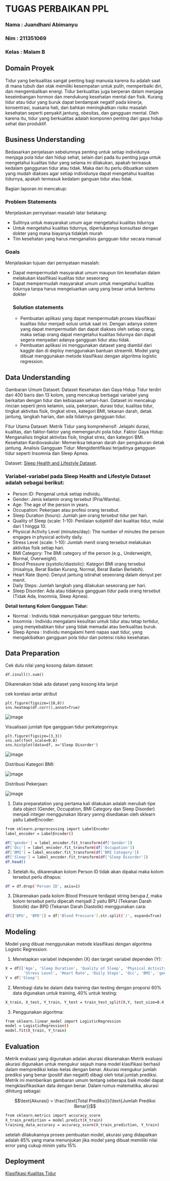 # TUGAS PERBAIKAN PPL
### Nama : Juandhani Abimanyu
### Nim : 211351069
### Kelas : Malam B

## Domain Proyek

Tidur yang berkualitas sangat penting bagi manusia karena itu adalah saat di mana tubuh dan otak memiliki kesempatan untuk pulih, memperbaiki diri, dan mengembalikan energi. Tidur berkualitas juga berperan dalam menjaga keseimbangan hormon dan mendukung kesehatan mental dan fisik. Kurang tidur atau tidur yang buruk dapat berdampak negatif pada kinerja, konsentrasi, suasana hati, dan bahkan meningkatkan risiko masalah kesehatan seperti penyakit jantung, obesitas, dan gangguan mental. Oleh karena itu, tidur yang berkualitas adalah komponen penting dari gaya hidup sehat dan produktif.

## Business Understanding

Bedasarkan penjelasan sebelumnya penting untuk setiap individunya menjaga pola tidur dan hidup sehat, selain dari pada itu penting juga untuk mengetahui kualitas tidur yang selama ini dilakukan, apakah termasuk kedalam ganggunan tidur atau tidak.
Maka dari itu perlu dibuatkan sistem yang mudah diakses agar setiap individunya dapat mengetahui kualitas tidurnya, apakah termasuk kedalam ganguan tidur atau tidak.

Bagian laporan ini mencakup:

### Problem Statements

Menjelaskan pernyataan masalah latar belakang:
- Sulitnya untuk masyarakat umum agar mengetahui kualitas tidurnya
- Untuk mengetahui kualitas tidurnya, diperlukannya konsultasi dengan dokter yang mana biayanya tidaklah murah
- Tim kesehatan yang harus menganalisis gangguan tidur secara manual

### Goals

Menjelaskan tujuan dari pernyataan masalah:
- Dapat mempermudah masyarakat umum maupun tim kesehatan dalam melakukan klasifikasi kualitas tidur seseorang
- Dapat mempermudah masyarakat umum untuk mengetahui kualitas tidurnya tanpa harus mengeluarkan uang yang besar untuk bertemu dokter
    ### Solution statements
    - Pembuatan aplikasi yang dapat mempermudah proses klasifikasi kualitas tidur menjadi solusi untuk saat ini. Dengan adanya sistem yang dapat mempermudah dan dapat diakses oleh setiap orang, maka setiap orang dapat mengetahui kualitas tidurnya dan dapat segera menyadari adanya gangguan tidur atau tidak.
    - Pembuatan aplikasi ini menggunakan dataset yang diambil dari kaggle dan di deploy menggunakan bantuan streamlit. Model yang dibuat menggunakan metode klasifikasi dengan algoritma logistic regression.
      
## Data Understanding
Gambaran Umum Dataset:
Dataset Kesehatan dan Gaya Hidup Tidur terdiri dari 400 baris dan 13 kolom, yang mencakup berbagai variabel yang berkaitan dengan tidur dan kebiasaan sehari-hari. Dataset ini mencakup rincian seperti jenis kelamin, usia, pekerjaan, durasi tidur, kualitas tidur, tingkat aktivitas fisik, tingkat stres, kategori BMI, tekanan darah, detak jantung, langkah harian, dan ada tidaknya gangguan tidur.

Fitur Utama Dataset:
Metrik Tidur yang komprehensif: Jelajahi durasi, kualitas, dan faktor-faktor yang memengaruhi pola tidur.
Faktor Gaya Hidup: Menganalisis tingkat aktivitas fisik, tingkat stres, dan kategori BMI.
Kesehatan Kardiovaskular: Memeriksa tekanan darah dan pengukuran detak jantung.
Analisis Gangguan Tidur: Mengidentifikasi terjadinya gangguan tidur seperti Insomnia dan Sleep Apnea.<br> 

Dataset: [Sleep Health and Lifestyle Dataset](https://www.kaggle.com/datasets/uom190346a/sleep-health-and-lifestyle-dataset).

### Variabel-variabel pada Sleep Health and Lifestyle Dataset adalah sebagai berikut:
- Person ID: Pengenal untuk setiap individu.
- Gender:  Jenis kelamin orang tersebut (Pria/Wanita).
- Age: The age of the person in years.
- Occupation: Pekerjaan atau profesi orang tersebut.
- Sleep Duration (hours): Jumlah jam orang tersebut tidur per hari.
- Quality of Sleep (scale: 1-10): Penilaian subjektif dari kualitas tidur, mulai dari 1 hingga 10.
- Physical Activity Level (minutes/day): The number of minutes the person engages in physical activity daily.
- Stress Level (scale: 1-10): Jumlah menit orang tersebut melakukan aktivitas fisik setiap hari.
- BMI Category: The BMI category of the person (e.g., Underweight, Normal, Overweight).
- Blood Pressure (systolic/diastolic): Kategori BMI orang tersebut (misalnya, Berat Badan Kurang, Normal, Berat Badan Berlebih).
- Heart Rate (bpm): Denyut jantung istirahat seseorang dalam denyut per menit.
- Daily Steps: Jumlah langkah yang dilakukan seseorang per hari.
- Sleep Disorder: Ada atau tidaknya gangguan tidur pada orang tersebut (Tidak Ada, Insomnia, Sleep Apnea).

**Detail tentang Kolom Gangguan Tidur:**
- Normal : Individu tidak menunjukkan gangguan tidur tertentu.
- Insomnia : Individu mengalami kesulitan untuk tidur atau tetap tertidur, yang menyebabkan tidur yang tidak memadai atau berkualitas buruk.
- Sleep Apnea :  Individu mengalami henti napas saat tidur, yang mengakibatkan gangguan pola tidur dan potensi risiko kesehatan.

## Data Preparation
Cek dulu nilai yang kosong dalam dataset:
```
df.isnull().sum()
```
Dikarenakan tidak ada dataset yang kosong kita lanjut

cek korelasi antar atribut
```
plt.figure(figsize=(10,8))
sns.heatmap(df.corr(),annot=True)
```
![image](https://github.com/Anyu99/kualitas-tidur/assets/136258491/a998f7fb-9f26-4834-8018-7045d78c81b2)

Visualisasi jumlah tipe gangguan tidur perkategorinya:
```
plt.figure(figsize=(3,3))
sns.set(font_scale=0.8)
sns.histplot(data=df, x='Sleep Disorder')
```
![image](https://github.com/Anyu99/kualitas-tidur/assets/136258491/62a5d7ac-483c-45c9-8ee4-0acf78057a58)

Distribusi Kategori BMI:

![image](https://github.com/Anyu99/kualitas-tidur/assets/136258491/8605d14a-7afd-442d-b3f8-910f2d3fb4ed)

Distribusi Pekerjaan:

![image](https://github.com/Anyu99/kualitas-tidur/assets/136258491/ac10722a-878a-450f-814e-b315cc972980)

1. Data preparatation yang pertama kali dilakukan adalah merubah tipe data object (Gender, Occupation, BMI Category dan Sleep Disorder) menjadi integer menggunakan library yanng disediakan oleh sklearn yaitu LabelEncoder:
```bash
from sklearn.preprocessing import LabelEncoder
label_encoder = LabelEncoder()

df['gender'] = label_encoder.fit_transform(df['Gender'])
df['Occ'] = label_encoder.fit_transform(df['Occupation'])
df['BMI'] = label_encoder.fit_transform(df['BMI Category'])
df['Sleep'] = label_encoder.fit_transform(df['Sleep Disorder'])
df.head()
```
2. Setelah itu, dikarenakan kolom Person ID tidak akan dipakai maka kolom tersebut perlu dihapus:
```bash
df = df.drop('Person ID', axis=1)
```
3. Dikarenakan pada kolom Blood Pressure terdapat string berupa **/**, maka kolom tersebut perlu dipecah menjadi 2 yaitu BPU (Tekanan Darah Sistolik) dan BPD (Tekanan Darah Diastolik) menggunakan cara:
```bash
df[['BPU', 'BPD']] = df['Blood Pressure'].str.split('/', expand=True)
```

## Modeling
Model yang dibuat menggunakan metode klasifikasi dengan algoritma Logistic Regression:
1. Menetapkan variabel independen (X) dan target variabel dependen (Y):
```bash
X = df[['Age', 'Sleep Duration', 'Quality of Sleep', 'Physical Activity Level',
        'Stress Level', 'Heart Rate', 'Daily Steps', 'Occ', 'BMI', 'gender', 'BPU', 'BPD']]
Y = df['Sleep']
```
2. Membagi data ke dalam data training dan testing dengan proporsi 60% data digunakan untuk training, 40% untuk testing:
```bash
X_train, X_test, Y_train, Y_test = train_test_split(X,Y, test_size=0.4, stratify=Y, random_state=2)
```
3. Penggunakan algoritma:
```bash
from sklearn.linear_model import LogisticRegression
model = LogisticRegression()
model.fit(X_train, Y_train)
```
## Evaluation
Metrik evaluasi yang digunakan adalan akurasi dikarenakan Metrik evaluasi akurasi digunakan untuk mengukur sejauh mana model klasifikasi berhasil dalam memprediksi kelas-kelas dengan benar. Akurasi mengukur jumlah prediksi yang benar (positif dan negatif) dibagi oleh total jumlah prediksi. Metrik ini memberikan gambaran umum tentang seberapa baik model dapat mengklasifikasikan data dengan benar. Dalam rumus matematika, akurasi dihitung sebagai:

$$\text{Akurasi} = \frac{\text{Total Prediksi}}{\text{Jumlah Prediksi Benar}}$$

```bash
from sklearn.metrics import accuracy_score
X_train_prediction = model.predict(X_train)
training_data_accuracy = accuracy_score(X_train_prediction, Y_train)
```
setelah dilakukannya proses pembuatan model, akurasi yang didapatkan adalah 85% yang mana menunjukan jika model yang dibuat memiliki nilai error yang cukup minim yaitu 15%

## Deployment
[Klasifikasi Kualitas Tidur](https://kualitas-tidur-juandani.streamlit.app/)
